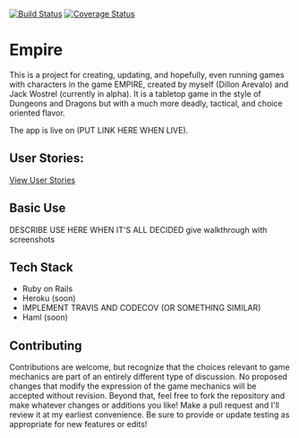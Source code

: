 [![Build Status](https://img.shields.io/travis/DillonBArevalo/EmpireApp/development.svg)](https://travis-ci.org/DillonBArevalo/EmpireApp)
[![Coverage Status](https://img.shields.io/codecov/c/github/DillonbBArevalo/EmpireApp.svg?branch=development)](https://codecov.io/gh/DillonBArevalo/EmpireApp)

<!-- might need the below token for my coverage status: -->
<!-- &token=8cc186a7-b696-47ff-bc08-58dc7bd47893 -->

# Empire

This is a project for creating, updating, and hopefully, even running games with characters in the game EMPIRE, created by myself (Dillon Arevalo) and Jack Wostrel (currently in alpha). It is a tabletop game in the style of Dungeons and Dragons but with a much more deadly, tactical, and choice oriented flavor.

The app is live on (PUT LINK HERE WHEN LIVE).

## User Stories:

[View User Stories](/user_stories.md)

## Basic Use

DESCRIBE USE HERE WHEN IT'S ALL DECIDED
give walkthrough with screenshots

## Tech Stack

* Ruby on Rails
* Heroku (soon)
* IMPLEMENT TRAVIS AND CODECOV (OR SOMETHING SIMILAR)
* Haml (soon)

## Contributing

Contributions are welcome, but recognize that the choices relevant to game mechanics are part of an entirely different type of discussion. No proposed changes that modify the expression of the game mechanics will be accepted without revision.
Beyond that, feel free to fork the repository and make whatever changes or additions you like! Make a pull request and I'll review it at my earliest convenience. Be sure to provide or update testing as appropriate for new features or edits!
